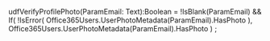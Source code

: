 udfVerifyProfilePhoto(ParamEmail: Text):Boolean =
    !IsBlank(ParamEmail) &&
    If(
        !IsError(
            Office365Users.UserPhotoMetadata(ParamEmail).HasPhoto
        ),
        Office365Users.UserPhotoMetadata(ParamEmail).HasPhoto
    )
;